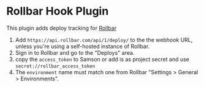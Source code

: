 # Rollbar Hook Plugin

This plugin adds deploy tracking for [Rollbar](https://rollbar.com/)

1. Add `https://api.rollbar.com/api/1/deploy/` to the the webhook URL, unless you're using a self-hosted instance of Rollbar.
2. Sign in to Rollbar and go to the "Deploys" area.
3. copy the `access_token` to Samson or add is as project secret and use `secret://rollbar_access_token`
4. The `environment` name must match one from Rollbar "Settings > General > Environments".
